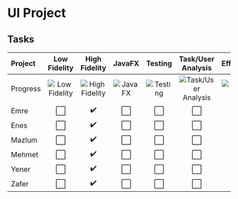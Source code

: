 # UI Project
## Tasks
| Project | Low Fidelity | High Fidelity | JavaFX | Testing | Task/User Analysis | Efficiency | Flowchart
| :--- | :----: | :----: | :----: | :----: | :----: | :----: | :----:
| Progress |![Low Fidelity](https://progress-bar.dev/0/)|![High Fidelity](https://progress-bar.dev/65/)|![JavaFX](https://progress-bar.dev/0/)|![Testing](https://progress-bar.dev/0/)|![Task/User Analysis](https://progress-bar.dev/0/)|![Efficiency](https://progress-bar.dev/0/)|![Flowchart](https://progress-bar.dev/0/)
| Emre | ⬜️ | :heavy_check_mark: | ⬜️ | ⬜️ | ⬜️ | ⬜️ | ⬜️ |
| Enes | ⬜️ | :heavy_check_mark: | ⬜️ | ⬜️ | ⬜️ | ⬜️ | ⬜️ |
| Mazlum | ⬜️ | :heavy_check_mark: | ⬜️ | ⬜️ | ⬜️ | ⬜️ | ⬜️ |
| Mehmet | ⬜️ | :heavy_check_mark: | ⬜️ | ⬜️ | ⬜️ | ⬜️ | ⬜️ |
| Yener | ⬜️ | :heavy_check_mark: | ⬜️ | ⬜️ | ⬜️ | ⬜️ | ⬜️ |
| Zafer | ⬜️ | :heavy_check_mark: | ⬜️ | ⬜️ | ⬜️ | ⬜️ | ⬜️ |
